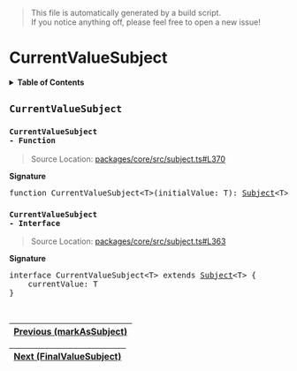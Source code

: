 > This file is automatically generated by a build script.<br>If you notice anything off, please feel free to open a new issue!

# CurrentValueSubject

<details><summary><b>Table of Contents</b></summary><br>

1. [<code>CurrentValueSubject</code>](#CurrentValueSubject) - [<code>Function</code>](#CurrentValueSubject-Function), [<code>Interface</code>](#CurrentValueSubject-Interface)</details>

## <a name="CurrentValueSubject"></a><code>CurrentValueSubject</code>

### <a name="CurrentValueSubject-Function"></a><code>CurrentValueSubject - Function</code>

> Source Location: [packages\/core\/src\/subject.ts#L370](..\/..\/packages\/core\/src\/subject.ts#L370)

<b>Signature</b>

<pre>function CurrentValueSubject&lt;T&gt;(initialValue: T): <a href="00-Subject.md#Subject-Interface">Subject</a>&lt;T&gt;</pre>

### <a name="CurrentValueSubject-Interface"></a><code>CurrentValueSubject - Interface</code>

> Source Location: [packages\/core\/src\/subject.ts#L363](..\/..\/packages\/core\/src\/subject.ts#L363)

<b>Signature</b>

<pre>interface CurrentValueSubject&lt;T&gt; extends <a href="00-Subject.md#Subject-Interface">Subject</a>&lt;T&gt; {<br>    currentValue: T<br>}</pre><br>

| [Previous \(markAsSubject\)](04-markAsSubject.md#readme) |
| --- |

<div align="right">

| [Next \(FinalValueSubject\)](06-FinalValueSubject.md#readme) |
| --- |
</div>
